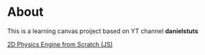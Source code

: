 # About

This is a learning canvas proiject based on YT channel <b>danielstuts</b>

[2D Physics Engine from Scratch (JS)](https://www.youtube.com/watch?v=2Vo_fZ_28gQ&list=PLo6lBZn6hgca1T7cNZXpiq4q395ljbEI_&index=2&ab_channel=danielstuts)
